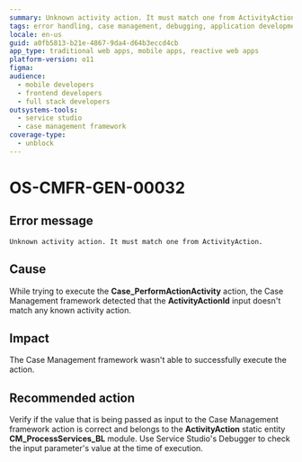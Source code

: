 ```yaml
---
summary: Unknown activity action. It must match one from ActivityAction.
tags: error handling, case management, debugging, application development, outsystems platform
locale: en-us
guid: a0fb5813-b21e-4867-9da4-d64b3eccd4cb
app_type: traditional web apps, mobile apps, reactive web apps
platform-version: o11
figma:
audience:
  - mobile developers
  - frontend developers
  - full stack developers
outsystems-tools:
  - service studio
  - case management framework
coverage-type:
  - unblock
---
```


# OS-CMFR-GEN-00032

## Error message

`Unknown activity action. It must match one from ActivityAction.`

## Cause

While trying to execute the **Case_PerformActionActivity** action, the Case Management framework detected that the **ActivityActionId** input doesn't match any known activity action.

## Impact

The Case Management framework wasn't able to successfully execute the action.

## Recommended action

Verify if the value that is being passed as input to the Case Management framework action is correct and belongs to the **ActivityAction** static entity **CM_ProcessServices_BL** module. Use Service Studio's Debugger to check the input parameter's value at the time of execution.
